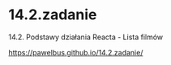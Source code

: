 # 14.2.zadanie
14.2. Podstawy działania Reacta - Lista filmów

https://pawelbus.github.io/14.2.zadanie/
